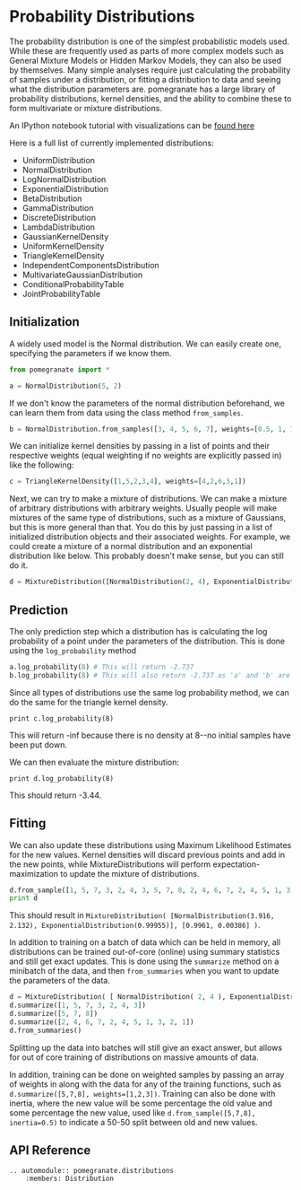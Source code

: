 Probability Distributions
=========================

The probability distribution is one of the simplest probabilistic models used. While these are frequently used as parts of more complex models such as General Mixture Models or Hidden Markov Models, they can also be used by themselves. Many simple analyses require just calculating the probability of samples under a distribution, or fitting a distribution to data and seeing what the distribution parameters are. pomegranate has a large library of probability distributions, kernel densities, and the ability to combine these to form multivariate or mixture distributions. 

An IPython notebook tutorial with visualizations can be [found here](https://github.com/jmschrei/pomegranate/blob/master/tutorials/Tutorial_1_Distributions.ipynb)

Here is a full list of currently implemented distributions:

* UniformDistribution
* NormalDistribution
* LogNormalDistribution
* ExponentialDistribution
* BetaDistribution
* GammaDistribution
* DiscreteDistribution
* LambdaDistribution
* GaussianKernelDensity
* UniformKernelDensity
* TriangleKernelDensity
* IndependentComponentsDistribution
* MultivariateGaussianDistribution
* ConditionalProbabilityTable
* JointProbabilityTable

Initialization
--------------

A widely used model is the Normal distribution. We can easily create one, specifying the parameters if we know them.

```python
from pomegranate import *

a = NormalDistribution(5, 2)
```

If we don't know the parameters of the normal distribution beforehand, we can learn them from data using the class method `from_samples`.

```python
b = NormalDistribution.from_samples([3, 4, 5, 6, 7], weights=[0.5, 1, 1.5, 1, 0.5])
```

We can initialize kernel densities by passing in a list of points and their respective weights (equal weighting if no weights are explicitly passed in) like the following:

```python
c = TriangleKernelDensity([1,5,2,3,4], weights=[4,2,6,3,1])
```

Next, we can try to make a mixture of distributions. We can make a mixture of arbitrary distributions with arbitrary weights. Usually people will make mixtures of the same type of distributions, such as a mixture of Gaussians, but this is more general than that. You do this by just passing in a list of initialized distribution objects and their associated weights. For example, we could create a mixture of a normal distribution and an exponential distribution like below. This probably doesn't make sense, but you can still do it.

```python
d = MixtureDistribution([NormalDistribution(2, 4), ExponentialDistribution(8)], weights=[1, 0.01])
```

Prediction
----------

The only prediction step which a distribution has is calculating the log probability of a point under the parameters of the distribution. This is done using the `log_probability` method

```python
a.log_probability(8) # This will return -2.737
b.log_probability(8) # This will also return -2.737 as 'a' and 'b' are the same distribution
```

Since all types of distributions use the same log probability method, we can do the same for the triangle kernel density.

```
print c.log_probability(8)
```

This will return -inf because there is no density at 8--no initial samples have been put down.  

We can then evaluate the mixture distribution:

```
print d.log_probability(8)
```

This should return -3.44.   

Fitting
-------

We can also update these distributions using Maximum Likelihood Estimates for the new values. Kernel densities will discard previous points and add in the new points, while MixtureDistributions will perform expectation-maximization to update the mixture of distributions.

```python
d.from_sample([1, 5, 7, 3, 2, 4, 3, 5, 7, 8, 2, 4, 6, 7, 2, 4, 5, 1, 3, 2, 1])
print d
```

This should result in `MixtureDistribution( [NormalDistribution(3.916, 2.132), ExponentialDistribution(0.99955)], [0.9961, 0.00386] )`. 

In addition to training on a batch of data which can be held in memory, all distributions can be trained out-of-core (online) using summary statistics and still get exact updates. This is done using the `summarize` method on a minibatch of the data, and then `from_summaries` when you want to update the parameters of the data.

```python
d = MixtureDistribution( [ NormalDistribution( 2, 4 ), ExponentialDistribution( 8 ) ], weights=[1, 0.01] )
d.summarize([1, 5, 7, 3, 2, 4, 3])
d.summarize([5, 7, 8])
d.summarize([2, 4, 6, 7, 2, 4, 5, 1, 3, 2, 1])
d.from_summaries()
```

Splitting up the data into batches will still give an exact answer, but allows for out of core training of distributions on massive amounts of data. 

In addition, training can be done on weighted samples by passing an array of weights in along with the data for any of the training functions, such as `d.summarize([5,7,8], weights=[1,2,3])`. Training can also be done with inertia, where the new value will be some percentage the old value and some percentage the new value, used like `d.from_sample([5,7,8], inertia=0.5)` to indicate a 50-50 split between old and new values. 

API Reference
-------------

```eval_rst
.. automodule:: pomegranate.distributions
	:members: Distribution
```